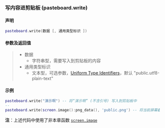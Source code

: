 ### 写内容进剪贴板 \(**pasteboard\.write**\)


#### 声明
```lua
pasteboard.write(数据 [, 通用类型标识 ])
```

  
#### 参数及返回值
> - 数据
>   - 字符串型，需要写入到剪贴板的内容
> - 通用类型标识
>   - 文本型，可选参数，[Uniform Type Identifiers](https://developer.apple.com/library/ios/documentation/Miscellaneous/Reference/UTIRef/Articles/System-DeclaredUniformTypeIdentifiers.html)，默认 "public\.utf8\-plain\-text"

  
#### 示例  
```lua
pasteboard.write("演示啊") -- 将“演示啊” (不含引号) 写入到剪贴板中
--
pasteboard.write(screen.image():png_data(), 'public.png') -- 将当前屏幕截图写入到剪贴板
```
**注**：上述代码中使用了非本章函数 [`screen.image`](/Handbook/screen/screen.image.md)

